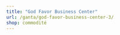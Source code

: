 ```yaml
---
title: "God Favor Business Center"
url: /ganta/god-favor-business-center-3/
shop: commodité
---
```

